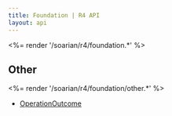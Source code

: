 ```yaml
---
title: Foundation | R4 API
layout: api
---
```


<%= render '/soarian/r4/foundation.*' %>

## Other

<%= render '/soarian/r4/foundation/other.*' %>

* [OperationOutcome](/soarian/r4/foundation/other/operationoutcome)